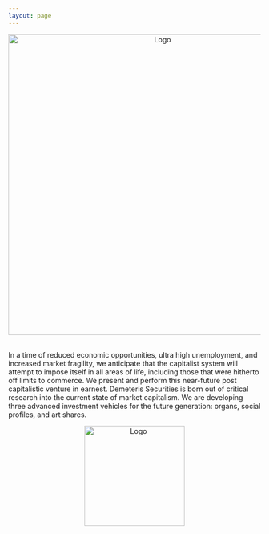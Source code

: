 ```yaml
---
layout: page
---
```

<center><img src="../assets/skyscrapper_up.jpg" alt="Logo" width="600"/></center><br>

In a time of reduced economic opportunities, ultra high unemployment, and increased market fragility, we anticipate that the capitalist system will attempt to impose itself in all areas of life, including those that were hitherto off limits to commerce. We present and perform this near-future post capitalistic venture in earnest. Demeteris Securities is born out of critical research into the current state of market capitalism. We are developing three advanced investment vehicles for the future generation: organs, social profiles, and art shares.

<center><img src="../assets/DemeterisLogo.jpg" alt="Logo" width="200"/></center>
